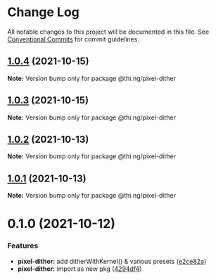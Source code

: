 # Change Log

All notable changes to this project will be documented in this file.
See [Conventional Commits](https://conventionalcommits.org) for commit guidelines.

## [1.0.4](https://github.com/thi-ng/umbrella/compare/@thi.ng/pixel-dither@1.0.3...@thi.ng/pixel-dither@1.0.4) (2021-10-15)

**Note:** Version bump only for package @thi.ng/pixel-dither





## [1.0.3](https://github.com/thi-ng/umbrella/compare/@thi.ng/pixel-dither@1.0.2...@thi.ng/pixel-dither@1.0.3) (2021-10-15)

**Note:** Version bump only for package @thi.ng/pixel-dither





## [1.0.2](https://github.com/thi-ng/umbrella/compare/@thi.ng/pixel-dither@1.0.1...@thi.ng/pixel-dither@1.0.2) (2021-10-13)

**Note:** Version bump only for package @thi.ng/pixel-dither





## [1.0.1](https://github.com/thi-ng/umbrella/compare/@thi.ng/pixel-dither@0.1.0...@thi.ng/pixel-dither@1.0.1) (2021-10-13)

**Note:** Version bump only for package @thi.ng/pixel-dither





# 0.1.0 (2021-10-12)


### Features

* **pixel-dither:** add ditherWithKernel() & various presets ([e2ce82a](https://github.com/thi-ng/umbrella/commit/e2ce82ad5c73ec3527ecca17931bad9614524b62))
* **pixel-dither:** import as new pkg ([4294df4](https://github.com/thi-ng/umbrella/commit/4294df457a6fd9ac366950693338865203f64ae0))
